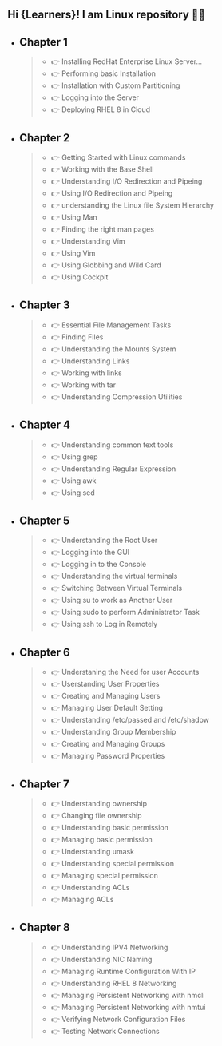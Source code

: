 ## Hi {Learners}! I am Linux repository 👨‍🎓

- ## Chapter 1 
     > - 👉 Installing RedHat Enterprise Linux Server...
     > - 👉 Performing basic Installation 
     > - 👉 Installation with Custom Partitioning
     > - 👉 Logging into the Server
     > - 👉 Deploying RHEL 8 in Cloud
    
- ## Chapter 2
     > - 👉 Getting Started with Linux commands
     > - 👉 Working with the Base Shell 
     > - 👉 Understanding I/O Redirection and Pipeing
     > - 👉 Using I/O Redirection and Pipeing
     > - 👉 understanding the Linux file System Hierarchy
     > - 👉 Using Man
     > - 👉 Finding the right man pages
     > - 👉 Understanding Vim
     > - 👉 Using Vim
     > - 👉 Using Globbing and Wild Card
     > - 👉 Using Cockpit

- ## Chapter 3
     > - 👉 Essential File Management Tasks
     > - 👉 Finding Files
     > - 👉 Understanding the Mounts System
     > - 👉 Understanding Links
     > - 👉 Working with links
     > - 👉 Working with tar 
     > - 👉 Understanding Compression Utilities

- ## Chapter 4
     > - 👉 Understanding common text tools
     > - 👉 Using grep 
     > - 👉 Understanding Regular Expression 
     > - 👉 Using awk
     > - 👉 Using sed


- ## Chapter 5
     > - 👉 Understanding the Root User
     > - 👉 Logging into the GUI
     > - 👉 Logging in to the Console
     > - 👉 Understanding the virtual terminals
     > - 👉 Switching Between Virtual Terminals
     > - 👉 Using su to work as Another User
     > - 👉 Using sudo to perform Administrator Task 
     > - 👉 Using ssh to Log in Remotely

- ## Chapter 6
     > - 👉 Understaning the Need for user Accounts
     > - 👉 Userstanding User Properties
     > - 👉 Creating and Managing Users
     > - 👉 Managing User Default Setting
     > - 👉 Understanding /etc/passed  and /etc/shadow
     > - 👉 Understanding Group Membership
     > - 👉 Creating and Managing Groups
     > - 👉 Managing Password Properties

- ## Chapter 7
     > - 👉 Understanding ownership
     > - 👉 Changing file ownership
     > - 👉 Understanding basic permission
     > - 👉 Managing basic permission
     > - 👉 Understanding umask
     > - 👉 Understanding special permission
     > - 👉 Managing special permission
     > - 👉 Understanding ACLs
     > - 👉 Managing ACLs
   
- ## Chapter 8
     > - 👉 Understanding IPV4 Networking
     > - 👉 Understanding NIC Naming
     > - 👉 Managing Runtime Configuration With IP
     > - 👉 Understanding RHEL 8 Networking 
     > - 👉 Managing Persistent Networking with nmcli
     > - 👉 Managing Persistent Networking with nmtui
     > - 👉 Verifying Network Configuration Files
     > - 👉 Testing Network Connections

